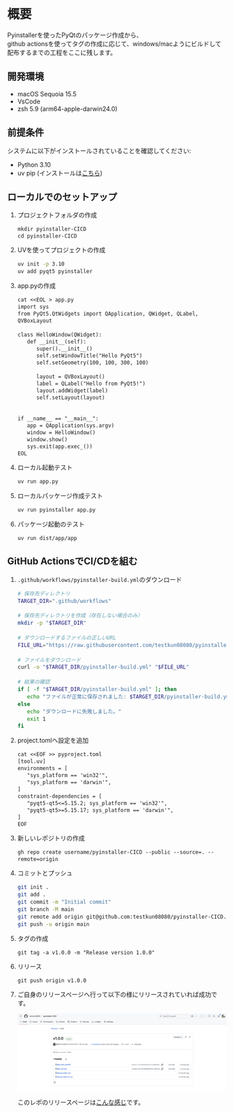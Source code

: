 # 概要
Pyinstallerを使ったPyQtのパッケージ作成から、  
github actionsを使ってタグの作成に応じて、windows/macようにビルドして配布するまでの工程をここに残します。

## 開発環境
- macOS Sequoia 15.5
- VsCode
- zsh 5.9 (arm64-apple-darwin24.0)

## 前提条件

システムに以下がインストールされていることを確認してください:

- Python 3.10
- uv pip (インストールは[こちら](https://docs.astral.sh/uv/getting-started/installation/))


## ローカルでのセットアップ

1. プロジェクトフォルダの作成
   ```
   mkdir pyinstaller-CICD
   cd pyinstaller-CICD
   ```

2. UVを使ってプロジェクトの作成
    ```zsh
    uv init -p 3.10
    uv add pyqt5 pyinstaller
    ```
3. app.pyの作成
   ```
   cat <<EOL > app.py
   import sys
   from PyQt5.QtWidgets import QApplication, QWidget, QLabel, QVBoxLayout

   class HelloWindow(QWidget):
      def __init__(self):
         super().__init__()
         self.setWindowTitle("Hello PyQt5")
         self.setGeometry(100, 100, 300, 100)

         layout = QVBoxLayout()
         label = QLabel("Hello from PyQt5!")
         layout.addWidget(label)
         self.setLayout(layout)


   if __name__ == "__main__":
      app = QApplication(sys.argv)
      window = HelloWindow()
      window.show()
      sys.exit(app.exec_())
   EOL
   ```

4. ローカル起動テスト
   ```zsh
   uv run app.py
   ```
5. ローカルパッケージ作成テスト
   ```zsh
   uv run pyinstaller app.py
   ```
6. パッケージ起動のテスト
   ```
   uv run dist/app/app 
   ```

## GitHub ActionsでCI/CDを組む

1. `.github/workflows/pyinstaller-build.yml`のダウンロード  
   ```zsh
   # 保存先ディレクトリ
   TARGET_DIR=".github/workflows"

   # 保存先ディレクトリを作成（存在しない場合のみ）
   mkdir -p "$TARGET_DIR"

   # ダウンロードするファイルの正しいURL
   FILE_URL="https://raw.githubusercontent.com/testkun08080/pyinstaller-CICD/main/.github/workflows/pyinstaller-build.yml"

   # ファイルをダウンロード
   curl -o "$TARGET_DIR/pyinstaller-build.yml" "$FILE_URL"

   # 結果の確認
   if [ -f "$TARGET_DIR/pyinstaller-build.yml" ]; then
      echo "ファイルが正常に保存されました: $TARGET_DIR/pyinstaller-build.yml"
   else
      echo "ダウンロードに失敗しました。"
      exit 1
   fi
   ```

2. project.tomlへ設定を追加
   ```
   cat <<EOF >> pyproject.toml
   [tool.uv]
   environments = [
      "sys_platform == 'win32'",
      "sys_platform == 'darwin'",
   ]
   constraint-dependencies = [
      "pyqt5-qt5<=5.15.2; sys_platform == 'win32'",
      "pyqt5-qt5>=5.15.17; sys_platform == 'darwin'",
   ]
   EOF
   ```

3. 新しいレポジトリの作成
   ```
   gh repo create username/pyinstaller-CICD --public --source=. --remote=origin
   ```

4. コミットとプッシュ
   ```bash
   git init .
   git add .
   git commit -m "Initial commit"
   git branch -M main
   git remote add origin git@github.com:testkun08080/pyinstaller-CICD.git
   git push -u origin main
   ```

5. タグの作成
   ```
   git tag -a v1.0.0 -m "Release version 1.0.0"
   ```
6. リリース
   ```
   git push origin v1.0.0
   ```
7. ご自身のリリースページへ行って以下の様にリリースされていれば成功です。

   <img src="https://github.com/testkun08080/pyinstaller-CICD/blob/main/docs/sample-release.png">
   
   このレポのリリースページは[こんな感じ](https://github.com/testkun08080/pyinstaller-CICD/releases)です。


